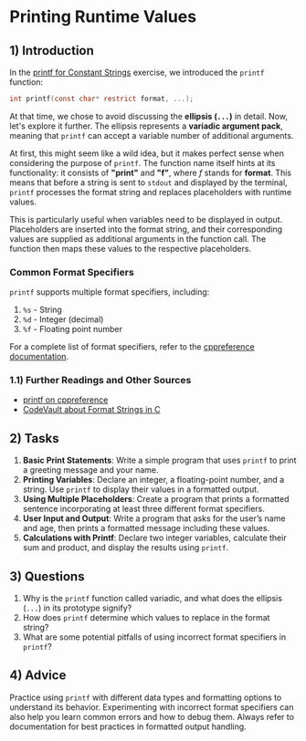 <!---
{
  "depends_on": ["printf", "types"],
  "author": "Stephan Bökelmann",
  "first_used": "2025-03-20",
  "keywords": ["C", "exercises", "printf", "runtime values", "types"]
}
--->

# Printing Runtime Values

## 1) Introduction

In the [printf for Constant Strings](https://github.com/STEMgraph/a2596a91-c7de-477a-bfbb-b08867f1aa89?tab=readme-ov-file#printf-for-constant-strings) exercise, we introduced the `printf` function:

```C
int printf(const char* restrict format, ...);
```

At that time, we chose to avoid discussing the **ellipsis (`...`)** in detail. Now, let's explore it further. The ellipsis represents a **variadic argument pack**, meaning that `printf` can accept a variable number of additional arguments.

At first, this might seem like a wild idea, but it makes perfect sense when considering the purpose of `printf`. The function name itself hints at its functionality: it consists of **"print"** and **"f"**, where *f* stands for **format**. This means that before a string is sent to `stdout` and displayed by the terminal, `printf` processes the format string and replaces placeholders with runtime values.

This is particularly useful when variables need to be displayed in output. Placeholders are inserted into the format string, and their corresponding values are supplied as additional arguments in the function call. The function then maps these values to the respective placeholders.

### Common Format Specifiers

`printf` supports multiple format specifiers, including:

1. `%s` - String
2. `%d` - Integer (decimal)
3. `%f` - Floating point number

For a complete list of format specifiers, refer to the [cppreference documentation](https://en.cppreference.com/w/c/io/fprintf).

### 1.1) Further Readings and Other Sources

- [printf on cppreference](https://en.cppreference.com/w/c/io/fprintf)
- [CodeVault about Format Strings in C](https://youtu.be/rUA3IkQNe5I?si=0tx-oLNQunjUn2fV)

## 2) Tasks

1. **Basic Print Statements**: Write a simple program that uses `printf` to print a greeting message and your name.
2. **Printing Variables**: Declare an integer, a floating-point number, and a string. Use `printf` to display their values in a formatted output.
3. **Using Multiple Placeholders**: Create a program that prints a formatted sentence incorporating at least three different format specifiers.
4. **User Input and Output**: Write a program that asks for the user’s name and age, then prints a formatted message including these values.
5. **Calculations with Printf**: Declare two integer variables, calculate their sum and product, and display the results using `printf`.

## 3) Questions

1. Why is the `printf` function called variadic, and what does the ellipsis (`...`) in its prototype signify?
2. How does `printf` determine which values to replace in the format string?
3. What are some potential pitfalls of using incorrect format specifiers in `printf`?

## 4) Advice

Practice using `printf` with different data types and formatting options to understand its behavior. Experimenting with incorrect format specifiers can also help you learn common errors and how to debug them. Always refer to documentation for best practices in formatted output handling.